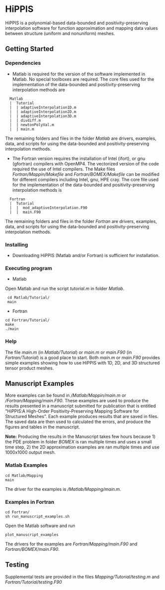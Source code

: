 # HiPPIS
HiPPIS is a polynomial-based data-bounded and positivity-preserving interpolation software for function approximation and mapping data values between structure (uniform and nonuniform) meshes.


## Getting Started

### Dependencies

* Matlab is required for the version of the software implemented in Matlab. No special toolboxes are required.
  The core files used for the implementation of the data-bounded and positivity-preserving interpolation methods are
```
  Matlab
  |  Tutorial
  |  | adaptiveInterpolation1D.m
  |  | adaptiveInterpolation2D.m
  |  | adaptiveInterpolation3D.m
  |  | divdiff.m
  |  | newtonPolyVal.m
  |  | main.m
```
  The remaining folders and files in the folder *Matlab* are drivers, examples, data, and scripts for using the data-bounded and positivity-preserving interpolation methods.
* The Fortran version requires the installation of Intel (ifort), or gnu (gfortran) compilers with OpenMP4.
  The vectorized version of the code required the use of Intel compilers. 
  The Make files *Fortran/Mappin/Makefile* and *Fortran/BOMEX/Makefile* can be modified for different compilers including Intel, gnu, HPE cray.
  The core file used for the implementation of the data-bounded and positivity-preserving interpolation methods is
```
  Fortran
  |  Tutorial
  |  |  mod_adaptiveInterpolation.F90
  |  |  main.F90
```
  The remaining folders and files in the folder *Fortran* are drivers, examples, data, and scripts for using the data-bounded and positivity-preserving interpolation methods.

### Installing
* Downloading HiPPIS (Matlab and/or Fortran) is sufficient for installation. 

### Executing program
* Matlab

Open Matlab and run the script *tutorial.m* in folder *Matlab*.
```
 cd Matlab/Tutorial/
 main
```


* Fortran
```
cd Fortran/Tutorial/
make 
./main
``` 
### Help

The file *main.m* (in *Matlab/Tutorial*) or *main.m* or *main.F90* (in *Fortran/Tutorial*) is a good place to start. 
Both *main.m* or *main.F90* provides simple examples showing how to use HiPPIS with 1D, 2D, and 3D structured tensor product meshes.

## Manuscript Examples
More examples can be found in */Matlab/Mappin/main.m* or */Fortran/Mapping/main.F90*.
These examples are used to produce the results presented in a manuscript submitted for publication that is entitled "HiPPIS:A High-Order Positivity-Preserving Mapping Software for Structured Meshes". Each example produces results that are saved in files. The saved data are then used to calculated the errors, and produce the figures and tables in the manuscript. 

**Note:** Producing the results in the Manuscript takes few hours because 1) the PDE problem in folder *BOMEX* is ran multiple times and uses a small time step, 2) the 2D approximation examples are ran multiple times and use 1000x1000 output mesh.

### Matlab Examples
```
cd Matlab/Mapping
main
```
The driver for the examples is */Matlab/Mapping/main.m*.
### Examples in Fortran
```
cd Fortran/
sh run_manuscript_examples.sh
```
Open the Matlab software and run 
```
plot_manuscript_examples
```
The drivers for the examples are *Fortran/Mapping/main.F90* and *Fortran/BOMEX/main.F90*.

## Testing
Supplemental tests are provided in the files *Mapping/Tutorial/testing.m* and *Fortran/Tutorial/testing.F90*

